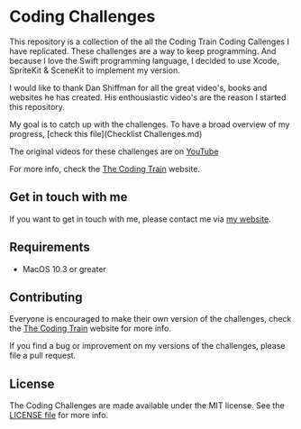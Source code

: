 # Coding Challenges

This repository is a collection of the all the Coding Train Coding Callenges I have replicated. These challenges are a way to keep programming. And because I love the Swift programming language, I decided to use Xcode, SpriteKit & SceneKit to implement my version.

I would like to thank Dan Shiffman for all the great video's, books and websites he has created. His enthousiastic video's are the reason I started this repository.

My goal is to catch up with the challenges. To have a broad overview of my progress, [check this file](Checklist Challenges.md)

The original videos for these challenges are on [YouTube](https://www.youtube.com/watch?v=17WoOqgXsRM&list=PLRqwX-V7Uu6ZiZxtDDRCi6uhfTH4FilpH)

For more info, check the [The Coding Train](http://thecodingtrain.com/CodingChallenges/) website.

## Get in touch with me

If you want to get in touch with me, please contact me via [my website](https://www.bobvoorneveld.nl).

## Requirements

- MacOS 10.3 or greater

## Contributing

Everyone is encouraged to make their own version of the challenges, check the [The Coding Train](http://thecodingtrain.com/CodingChallenges/) website for more info.

If you find a bug or improvement on my versions of the challenges, please file a pull request.

## License

The Coding Challenges are made available under the MIT license. See the [LICENSE file](LICENSE.md) for more info.
